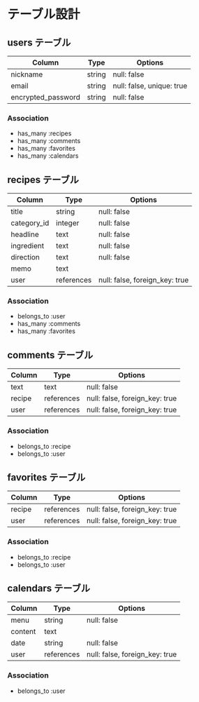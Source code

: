 # テーブル設計

## users テーブル
| Column             | Type    | Options                   |
| ------------------ | ------- | ------------------------- |
| nickname           | string  | null: false               |
| email              | string  | null: false, unique: true |
| encrypted_password | string  | null: false               |

### Association
- has_many :recipes
- has_many :comments
- has_many :favorites
- has_many :calendars


## recipes テーブル
| Column      | Type       | Options                        |
| ----------- | ---------- | ------------------------------ |
| title       | string     | null: false                    |
| category_id | integer    | null: false                    |
| headline    | text       | null: false                    |
| ingredient  | text       | null: false                    |
| direction   | text       | null: false                    |
| memo        | text       |                                |
| user        | references | null: false, foreign_key: true |

### Association
- belongs_to :user
- has_many :comments
- has_many :favorites


## comments テーブル
| Column | Type       | Options                        |
| ------ | ---------- | ------------------------------ |
| text   | text       | null: false                    |
| recipe | references | null: false, foreign_key: true |
| user   | references | null: false, foreign_key: true |

### Association
- belongs_to :recipe
- belongs_to :user


## favorites テーブル
| Column | Type       | Options                        |
| ------ | ---------- | ------------------------------ |
| recipe | references | null: false, foreign_key: true |
| user   | references | null: false, foreign_key: true |

### Association
- belongs_to :recipe
- belongs_to :user


## calendars テーブル
| Column  | Type       | Options                        |
| ------- | ---------- | ------------------------------ |
| menu    | string     | null: false                    |
| content | text       |                                |
| date    | string     | null: false                    |
| user    | references | null: false, foreign_key: true |

### Association
- belongs_to :user
